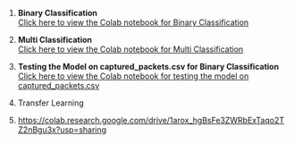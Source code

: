 1. **Binary Classification**  
   [Click here to view the Colab notebook for Binary Classification](https://colab.research.google.com/drive/1nOVWqhqWNHDGfxb-iGMTGYu8MWjIwxX3?usp=sharing)

2. **Multi Classification**  
   [Click here to view the Colab notebook for Multi Classification](https://colab.research.google.com/drive/1_NHC9iyU6xaBZob2Xjdbi5j6merLTeLw#scrollTo=tFP-ly2safQu)

3. **Testing the Model on captured_packets.csv for Binary Classification**  
   [Click here to view the Colab notebook for testing the model on captured_packets.csv](https://colab.research.google.com/drive/1d-oPNw5ujJrF073HqwbO62qSxhH2lbeb#scrollTo=RZ_-Ogmxz1Yl)

4. Transfer Learning
5.  https://colab.research.google.com/drive/1arox_hgBsFe3ZWRbExTaqo2TZ2nBgu3x?usp=sharing   
